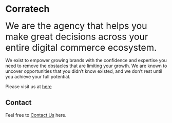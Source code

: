 # Corratech

<span style="font-size:2em;">We are the agency that helps you make great decisions across your entire digital commerce ecosystem.</span>

We exist to empower growing brands with the confidence and expertise you need to remove the obstacles that are limiting your growth. We are known to uncover opportunities that you didn’t know existed, and we don’t rest until you achieve your full potential.

Please visit us at [here](https://corra.com/)

## Contact

Feel free to [Contact Us](https://corra.com/contact/) here.
